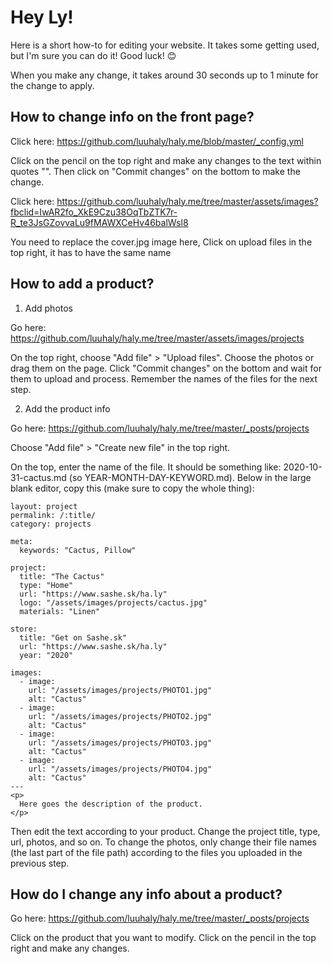 # Hey Ly!

Here is a short how-to for editing your website. It takes some getting used, but I'm sure you can do it! Good luck! 😊

When you make any change, it takes around 30 seconds up to 1 minute for the change to apply.

## How to change info on the front page?

Click here: https://github.com/luuhaly/haly.me/blob/master/_config.yml

Click on the pencil on the top right and make any changes to the text within quotes "". Then click on "Commit changes" on the bottom to make the change.

Click here: https://github.com/luuhaly/haly.me/tree/master/assets/images?fbclid=IwAR2fo_XkE9Czu38OqTbZTK7r-R_te3JsGZovvaLu9fMAWXCeHv46balWsl8

You need to replace the cover.jpg image here, Click on upload files in the top right, it has to have the same name

## How to add a product?

1. Add photos

Go here: https://github.com/luuhaly/haly.me/tree/master/assets/images/projects

On the top right, choose "Add file" > "Upload files". Choose the photos or drag them on the page. Click "Commit changes" on the bottom and wait for them to upload and process. Remember the names of the files for the next step.

2. Add the product info

Go here: https://github.com/luuhaly/haly.me/tree/master/_posts/projects

Choose "Add file" > "Create new file" in the top right.

On the top, enter the name of the file. It should be something like: 2020-10-31-cactus.md
(so YEAR-MONTH-DAY-KEYWORD.md).
Below in the large blank editor, copy this (make sure to copy the whole thing):

```---
layout: project
permalink: /:title/
category: projects

meta:
  keywords: "Cactus, Pillow"

project:
  title: "The Cactus"
  type: "Home"
  url: "https://www.sashe.sk/ha.ly"
  logo: "/assets/images/projects/cactus.jpg"
  materials: "Linen"

store:
  title: "Get on Sashe.sk"
  url: "https://www.sashe.sk/ha.ly"
  year: "2020"

images:
  - image:
    url: "/assets/images/projects/PHOTO1.jpg"
    alt: "Cactus"
  - image:
    url: "/assets/images/projects/PHOTO2.jpg"
    alt: "Cactus"
  - image:
    url: "/assets/images/projects/PHOTO3.jpg"
    alt: "Cactus"
  - image:
    url: "/assets/images/projects/PHOTO4.jpg"
    alt: "Cactus"
---
<p>
  Here goes the description of the product.
</p>
```

Then edit the text according to your product. Change the project title, type, url, photos, and so on. To change the photos, only change their file names (the last part of the file path) according to the files you uploaded in the previous step.

## How do I change any info about a product?

Go here: https://github.com/luuhaly/haly.me/tree/master/_posts/projects

Click on the product that you want to modify. Click on the pencil in the top right and make any changes.
